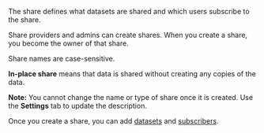 
The share defines what datasets are shared and which users subscribe to the share.

Share providers and admins can create shares. When you create a share, you become the owner of that share.

Share names are case-sensitive.

**In-place share** means that data is shared without creating any copies of the data.

**Note:** You cannot change the name or type of share once it is created. Use the **Settings** tab to update the description.

Once you create a share, you can add [datasets](rfg1681040443995.md) and [subscribers](vph1681040670091.md).

